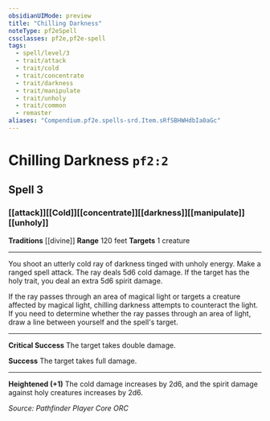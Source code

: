 ```yaml
---
obsidianUIMode: preview
title: "Chilling Darkness"
noteType: pf2eSpell
cssclasses: pf2e,pf2e-spell
tags:
  - spell/level/3
  - trait/attack
  - trait/cold
  - trait/concentrate
  - trait/darkness
  - trait/manipulate
  - trait/unholy
  - trait/common
  - remaster
aliases: "Compendium.pf2e.spells-srd.Item.sRfSBHWHdbIa0aGc" 
---
```

# Chilling Darkness  `pf2:2`  
## Spell 3
### [[attack]][[Cold]][[concentrate]][[darkness]][[manipulate]][[unholy]]
**Traditions** [[divine]]
**Range** 120 feet
**Targets** 1 creature
* * * 
You shoot an utterly cold ray of darkness tinged with unholy energy. Make a ranged spell attack. The ray deals 5d6 cold damage. If the target has the holy trait, you deal an extra 5d6 spirit damage.

If the ray passes through an area of magical light or targets a creature affected by magical light, chilling darkness attempts to counteract the light. If you need to determine whether the ray passes through an area of light, draw a line between yourself and the spell's target.

* * *

**Critical Success** The target takes double damage.

**Success** The target takes full damage.

* * *

**Heightened (+1)** The cold damage increases by 2d6, and the spirit damage against holy creatures increases by 2d6.

*Source: Pathfinder Player Core*
*ORC*